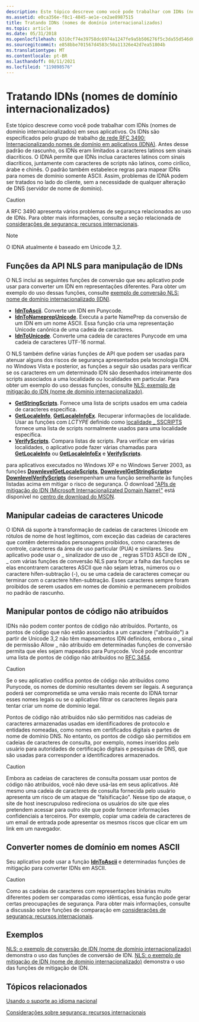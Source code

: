 ```yaml
---
description: Este tópico descreve como você pode trabalhar com IDNs (nomes de domínio internacionalizados) em seus aplicativos.
ms.assetid: e0ca356e-f8c1-4845-ae1e-ce2ae8987515
title: Tratando IDNs (nomes de domínio internacionalizados)
ms.topic: article
ms.date: 05/31/2018
ms.openlocfilehash: 6310cf74e39758dc6974a1247fe9a5b506276f5c3da55d546d6bc6c2b5a8c992
ms.sourcegitcommit: e858bbe701567d4583c50a11326e42d7ea51804b
ms.translationtype: MT
ms.contentlocale: pt-BR
ms.lasthandoff: 08/11/2021
ms.locfileid: "119898576"
---
```

# <a name="handling-internationalized-domain-names-idns"></a>Tratando IDNs (nomes de domínio internacionalizados)

Este tópico descreve como você pode trabalhar com IDNs (nomes de domínio internacionalizados) em seus aplicativos. Os IDNs são especificados pelo grupo de trabalho [de rede RFC 3490: Internacionalizando nomes de domínio em aplicativos (IDNA)](http://www.faqs.org/rfcs/rfc3490.html). Antes desse padrão de rascunho, os IDNs eram limitados a caracteres latinos sem sinais diacríticos. O IDNA permite que IDNs inclua caracteres latinos com sinais diacríticos, juntamente com caracteres de scripts não latinos, como cirílico, árabe e chinês. O padrão também estabelece regras para mapear IDNs para nomes de domínio somente ASCII. Assim, problemas de IDNA podem ser tratados no lado do cliente, sem a necessidade de qualquer alteração de DNS (servidor de nome de domínio).

> [!Caution]  
> A RFC 3490 apresenta vários problemas de segurança relacionados ao uso de IDNs. Para obter mais informações, consulte a seção relacionada de [considerações de segurança: recursos internacionais](security-considerations--international-features.md).

 

> [!Note]  
> O IDNA atualmente é baseado em Unicode 3,2.

 

## <a name="nls-api-functions-for-handling-idns"></a>Funções da API NLS para manipulação de IDNs

O NLS inclui as seguintes funções de conversão que seu aplicativo pode usar para converter um IDN em representações diferentes. Para obter um exemplo do uso dessas funções, consulte [exemplo de conversão NLS: nome de domínio internacionalizado (IDN)](nls--internationalized-domain-name--idn--conversion-sample.md).

-   [**IdnToAscii**](/windows/desktop/api/Winnls/nf-winnls-idntoascii). Converte um IDN em Punycode.
-   [**IdnToNameprepUnicode**](/windows/desktop/api/Winnls/nf-winnls-idntonameprepunicode). Executa a parte NamePrep da conversão de um IDN em um nome ASCII. Essa função cria uma representação Unicode canônica de uma cadeia de caracteres.
-   [**IdnToUnicode**](/windows/desktop/api/Winnls/nf-winnls-idntounicode). Converte uma cadeia de caracteres Punycode em uma cadeia de caracteres UTF-16 normal.

O NLS também define várias funções de API que podem ser usadas para atenuar alguns dos riscos de segurança apresentados pela tecnologia IDN. no Windows Vista e posterior, as funções a seguir são usadas para verificar se os caracteres em um determinado IDN são desenhados inteiramente dos scripts associados a uma localidade ou localidades em particular. Para obter um exemplo do uso dessas funções, consulte [NLS: exemplo de mitigação do IDN (nome de domínio internacionalizado)](nls--internationalized-domain-name--idn--mitigation-sample.md).

-   [**GetStringScripts**](/windows/desktop/api/Winnls/nf-winnls-getstringscripts). Fornece uma lista de scripts usados em uma cadeia de caracteres específica.
-   [**GetLocaleInfo**](/windows/desktop/api/Winnls/nf-winnls-getlocaleinfoa), [**GetLocaleInfoEx**](/windows/desktop/api/Winnls/nf-winnls-getlocaleinfoex). Recuperar informações de localidade. Usar as funções com *LCTYPE* definido como [localidade \_ SSCRIPTS](locale-sscripts.md) fornece uma lista de scripts normalmente usados para uma localidade específica.
-   [**VerifyScripts**](/windows/desktop/api/Winnls/nf-winnls-verifyscripts). Compara listas de scripts. Para verificar em várias localidades, o aplicativo pode fazer várias chamadas para [**GetLocaleInfo**](/windows/desktop/api/Winnls/nf-winnls-getlocaleinfoa) ou [**GetLocaleInfoEx**](/windows/desktop/api/Winnls/nf-winnls-getlocaleinfoex) e [**VerifyScripts**](/windows/desktop/api/Winnls/nf-winnls-verifyscripts).

para aplicativos executados no Windows XP e no Windows Server 2003, as funções [**DownlevelGetLocaleScripts**](downlevelgetlocalescripts.md), [**DownlevelGetStringScripts**](downlevelgetstringscripts.md)e [**DownlevelVerifyScripts**](downlevelverifyscripts.md) desempenham uma função semelhante às funções listadas acima em mitigar o risco de segurança. O download ["APIs de mitigação do IDN (Microsoft Internacionalizated Domain Name)"](https://www.microsoft.com/downloads/details.aspx?FamilyID=AD6158D7-DDBA-416A-9109-07607425A815&displaylang=en) está disponível no [centro de download do MSDN](https://www.microsoft.com/?ref=go).

## <a name="handle-unicode-strings"></a>Manipular cadeias de caracteres Unicode

O IDNA dá suporte à transformação de cadeias de caracteres Unicode em rótulos de nome de host legítimos, com exceção das cadeias de caracteres que contêm determinados personagens proibidos, como caracteres de controle, caracteres da área de uso particular (PUA) e similares. Seu aplicativo pode usar o \_ sinalizador de uso de \_ regras STD3 ASCII de IDN \_ \_ com várias funções de conversão NLS para forçar a falha das funções se elas encontrarem caracteres ASCII que não sejam letras, números ou o caractere hífen-subtração (-), ou se uma cadeia de caracteres começar ou terminar com o caractere hífen-subtração. Esses caracteres sempre foram proibidos de serem usados em nomes de domínio e permanecem proibidos no padrão de rascunho.

## <a name="handle-unassigned-code-points"></a>Manipular pontos de código não atribuídos

IDNs não podem conter pontos de código não atribuídos. Portanto, os pontos de código que não estão associados a um caractere ("atribuído") a partir de Unicode 3,2 não têm mapeamentos IDN definidos, embora o \_ sinal de permissão Allow \_ não atribuído em determinadas funções de conversão permita que eles sejam mapeados para Punycode. Você pode encontrar uma lista de pontos de código não atribuídos no [RFC 3454](http://www.faqs.org/rfcs/rfc3454.html).

> [!Caution]  
> Se o seu aplicativo codifica pontos de código não atribuídos como Punycode, os nomes de domínio resultantes devem ser ilegais. A segurança poderá ser comprometida se uma versão mais recente do IDNA tornar esses nomes legais ou se o aplicativo filtrar os caracteres ilegais para tentar criar um nome de domínio legal.

 

Pontos de código não atribuídos não são permitidos nas cadeias de caracteres armazenadas usadas em identificadores de protocolo e entidades nomeadas, como nomes em certificados digitais e partes de nome de domínio DNS. No entanto, os pontos de código são permitidos em cadeias de caracteres de consulta, por exemplo, nomes inseridos pelo usuário para autoridades de certificação digitais e pesquisas de DNS, que são usadas para corresponder a identificadores armazenados.

> [!Caution]  
> Embora as cadeias de caracteres de consulta possam usar pontos de código não atribuídos, você não deve usá-las em seus aplicativos. Até mesmo uma cadeia de caracteres de consulta fornecida pelo usuário apresenta um risco de um ataque de "falsificação". Nesse tipo de ataque, o site de host inescrupuloso redireciona os usuários do site que eles pretendem acessar para outro site que pode fornecer informações confidenciais a terceiros. Por exemplo, copiar uma cadeia de caracteres de um email de entrada pode apresentar os mesmos riscos que clicar em um link em um navegador.

 

## <a name="convert-domain-names-to-ascii-names"></a>Converter nomes de domínio em nomes ASCII

Seu aplicativo pode usar a função [**IdnToAscii**](/windows/desktop/api/Winnls/nf-winnls-idntoascii) e determinadas funções de mitigação para converter IDNs em ASCII.

> [!Caution]  
> Como as cadeias de caracteres com representações binárias muito diferentes podem ser comparadas como idênticas, essa função pode gerar certas preocupações de segurança. Para obter mais informações, consulte a discussão sobre funções de comparação em [considerações de segurança: recursos internacionais](security-considerations--international-features.md).

 

## <a name="examples"></a>Exemplos

[NLS: o exemplo de conversão de IDN (nome de domínio internacionalizado)](nls--internationalized-domain-name--idn--conversion-sample.md) demonstra o uso das funções de conversão de IDN. [NLS: o exemplo de mitigação de IDN (nome de domínio internacionalizado)](nls--internationalized-domain-name--idn--mitigation-sample.md) demonstra o uso das funções de mitigação de IDN.

## <a name="related-topics"></a>Tópicos relacionados

<dl> <dt>

[Usando o suporte ao idioma nacional](using-national-language-support.md)
</dt> <dt>

[Considerações sobre segurança: recursos internacionais](security-considerations--international-features.md)
</dt> </dl>

 

 




